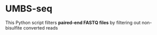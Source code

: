 # UMBS-seq
This Python script filters **paired-end FASTQ files** by filtering out non-bisulfite converted reads
